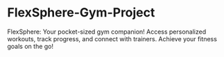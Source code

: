 # FlexSphere-Gym-Project
FlexSphere: Your pocket-sized gym companion! Access personalized workouts, track progress, and connect with trainers. Achieve your fitness goals on the go!
